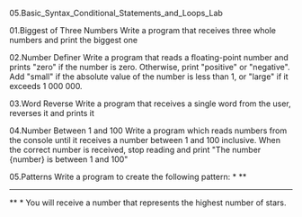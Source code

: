 05.Basic_Syntax_Conditional_Statements_and_Loops_Lab

  01.Biggest of Three Numbers
Write a program that receives three whole numbers and print the biggest one

  02.Number Definer
Write a program that reads a floating-point number and prints "zero" if the number is zero. Otherwise, print "positive" or "negative". 
Add "small" if the absolute value of the number is less than 1, or "large" if it exceeds 1 000 000.

  03.Word Reverse
Write a program that receives a single word from the user, reverses it and prints it

  04.Number Between 1 and 100
Write a program which reads numbers from the console until it receives a number between 1 and 100 inclusive. 
When the correct number is received, stop reading and print "The number {number} is between 1 and 100"

  05.Patterns
Write a program to create the following pattern:
*
**
***
**
*
You will receive a number that represents the highest number of stars.
